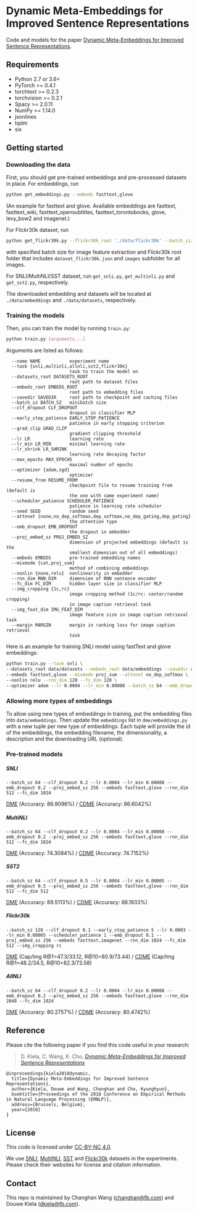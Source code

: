 # Dynamic Meta-Embeddings for Improved Sentence Representations
Code and models for the paper [Dynamic Meta-Embeddings for Improved Sentence Representations](https://arxiv.org/abs/1804.07983).

## Requirements

* Python 2.7 or 3.6+
* PyTorch >= 0.4.1
* torchtext >= 0.2.3
* torchvision >= 0.2.1
* Spacy >= 2.0.11
* NumPy >= 1.14.0
* jsonlines
* tqdm
* six

## Getting started

### Downloading the data
First, you should get pre-trained embeddings and pre-processed datasets in place. For embeddings, run
```bash
python get_embeddings.py --embeds fasttext,glove
```
(An example for fasttext and glove. Available embeddings are fasttext, fasttext_wiki, fasttext_opensubtitles, fasttext_torontobooks, glove, levy_bow2 and imagenet.)

For Flickr30k dataset, run
```bash
python get_flickr30k.py --flickr30k_root './data/flickr30k' --batch_size 32
```
with specified batch size for image feature extraction and Flickr30k root folder that includes `dataset_flickr30k.json` and `images` subfolder for all images.

For SNLI/MultiNLI/SST dataset, run `get_snli.py`, `get_multinli.py` and `get_sst2.py`, respectively.

The downloaded embedding and datasets will be located at `./data/embeddings` and `./data/datasets`, respectively.
### Training the models
Then, you can train the model by running `train.py`:
```bash
python train.py [arguments...]
```
Arguments are listed as follows:
```
  --name NAME           experiment name
  --task {snli,multinli,allnli,sst2,flickr30k}
                        task to train the model on
  --datasets_root DATASETS_ROOT
                        root path to dataset files
  --embeds_root EMBEDS_ROOT
                        root path to embedding files
  --savedir SAVEDIR     root path to checkpoint and caching files
  --batch_sz BATCH_SZ   minibatch size
  --clf_dropout CLF_DROPOUT
                        dropout in classifier MLP
  --early_stop_patience EARLY_STOP_PATIENCE
                        patience in early stopping criterion
  --grad_clip GRAD_CLIP
                        gradient clipping threshold
  --lr LR               learning rate
  --lr_min LR_MIN       minimal learning rate
  --lr_shrink LR_SHRINK
                        learning rate decaying factor
  --max_epochs MAX_EPOCHS
                        maximal number of epochs
  --optimizer {adam,sgd}
                        optimizer
  --resume_from RESUME_FROM
                        checkpoint file to resume training from (default is
                        the one with same experiment name)
  --scheduler_patience SCHEDULER_PATIENCE
                        patience in learning rate scheduler
  --seed SEED           random seed
  --attnnet {none,no_dep_softmax,dep_softmax,no_dep_gating,dep_gating}
                        the attention type
  --emb_dropout EMB_DROPOUT
                        the dropout in embedder
  --proj_embed_sz PROJ_EMBED_SZ
                        dimension of projected embeddings (default is the
                        smallest dimension out of all embeddings)
  --embeds EMBEDS       pre-trained embedding names
  --mixmode {cat,proj_sum}
                        method of combining embeddings
  --nonlin {none,relu}  nonlinearity in embedder
  --rnn_dim RNN_DIM     dimension of RNN sentence encoder
  --fc_dim FC_DIM       hidden layer size in classifier MLP
  --img_cropping {1c,rc}
                        image cropping method (1c/rc: center/random cropping)
                        in image caption retrieval task
  --img_feat_dim IMG_FEAT_DIM
                        image feature size in image caption retrieval task
  --margin MARGIN       margin in ranking loss for image caption retrieval
                        task
```
Here is an example for training SNLI model using fastText and glove embeddings:
```bash
python train.py --task snli \
--datasets_root data/datasets --embeds_root data/embeddings --savedir checkpoints \
--embeds fasttext,glove --mixmode proj_sum --attnnet no_dep_softmax \
--nonlin relu --rnn_dim 128 --fc_dim 128 \
--optimizer adam --lr 0.0004 --lr_min 0.00008 --batch_sz 64 --emb_dropout 0.2 --clf_dropout 0.2
```
### Allowing more types of embeddings
To allow using new types of embeddings in training, put the embedding files into `data/embeddings`. Then update the
 `embeddings` list in `dme/embeddings.py` with a new tuple per new type of embeddings. Each tuple will provide the id of the 
 embeddings, the embedding filename, the dimensionality, a description and the downloading URL (optional). 

### Pre-trained models
##### SNLI
```--batch_sz 64 --clf_dropout 0.2 --lr 0.0004 --lr_min 0.00008 --emb_dropout 0.2 --proj_embed_sz 256 --embeds fasttext,glove --rnn_dim 512 --fc_dim 1024```

[DME](https://s3.amazonaws.com/fair-dme/snli_dme.checkpoint) (Accuracy: 86.9096%) / [CDME](https://s3.amazonaws.com/fair-dme/snli_cdme.checkpoint) (Accuracy: 86.6042%)
##### MultiNLI
```--batch_sz 64 --clf_dropout 0.2 --lr 0.0004 --lr_min 0.00008 --emb_dropout 0.2 --proj_embed_sz 256 --embeds fasttext,glove --rnn_dim 512 --fc_dim 1024```

[DME](https://s3.amazonaws.com/fair-dme/multinli_dme.checkpoint) (Accuracy: 74.3084%) / [CDME](https://s3.amazonaws.com/fair-dme/multinli_cdme.checkpoint) (Accuracy: 74.7152%)
##### SST2
```--batch_sz 64 --clf_dropout 0.5 --lr 0.0004 --lr_min 0.00005 --emb_dropout 0.5 --proj_embed_sz 256 --embeds fasttext,glove --rnn_dim 512 --fc_dim 512``` 

[DME](https://s3.amazonaws.com/fair-dme/sst2_dme.checkpoint) (Accuracy: 89.5113%) / [CDME](https://s3.amazonaws.com/fair-dme/sst2_cdme.checkpoint) (Accuracy: 88.1933%)
##### Flickr30k
```--batch_sz 128 --clf_dropout 0.1 --early_stop_patience 5 --lr 0.0003 --lr_min 0.00005 --scheduler_patience 1 --emb_dropout 0.1 --proj_embed_sz 256 --embeds fasttext,imagenet --rnn_dim 1024 --fc_dim 512 --img_cropping rc```

[DME](https://s3.amazonaws.com/fair-dme/flickr30k_dme.checkpoint) (Cap/Img R@1=47.3/33.12, R@10=80.9/73.44) / [CDME](https://s3.amazonaws.com/fair-dme/flickr30k_cdme.checkpoint) (Cap/Img R@1=48.2/34.5, R@10=82.3/73.58) 

##### AllNLI
```--batch_sz 64 --clf_dropout 0.2 --lr 0.0004 --lr_min 0.00008 --emb_dropout 0.2 --proj_embed_sz 256 --embeds fasttext,glove --rnn_dim 2048 --fc_dim 1024```

[DME](https://s3.amazonaws.com/fair-dme/allnli_dme.checkpoint) (Accuracy: 80.2757%) / [CDME](https://s3.amazonaws.com/fair-dme/allnli_cdme.checkpoint) (Accuracy: 80.4742%)

## Reference
Please cite the following paper if you find this code useful in your research:

> D. Kiela, C. Wang, K. Cho, [*Dynamic Meta-Embeddings for Improved Sentence Representations*](https://arxiv.org/abs/1804.07983)


```
@inproceedings{kiela2018dynamic,
  title={Dynamic Meta-Embeddings for Improved Sentence Representations},
  author={Kiela, Douwe and Wang, Changhan and Cho, Kyunghyun},
  booktitle={Proceedings of the 2018 Conference on Empirical Methods in Natural Language Processing (EMNLP)},
  address={Brussels, Belgium},
  year={2018}
}
```

## License

This code is licensed under [CC-BY-NC 4.0](https://creativecommons.org/licenses/by-nc/4.0/). 

We use [SNLI](https://nlp.stanford.edu/projects/snli/), [MultiNLI](https://www.nyu.edu/projects/bowman/multinli/), 
[SST](https://nlp.stanford.edu/sentiment/) and [Flickr30k](http://hockenmaier.cs.illinois.edu/DenotationGraph/) datasets 
in the experiments. Please check their websites for license and citation information.


## Contact
This repo is maintained by Changhan Wang ([changhan@fb.com](mailto:changhan@fb.com)) and Douwe Kiela ([dkiela@fb.com](mailto:dkiela@fb.com)).
